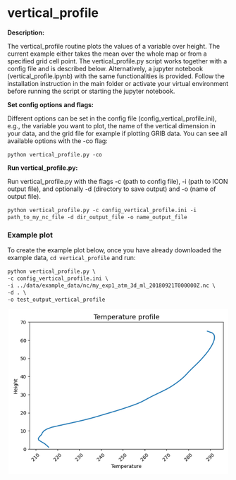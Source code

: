 # vertical_profile 

**Description:**

The vertical_profile routine plots the values of a variable over height. The current example either takes the mean over the whole map or from a specified grid cell point. The vertical_profile.py script works together with a config file and is described below. Alternatively, a jupyter notebook (vertical_profile.ipynb) with the same functionalities is provided. Follow the installation instruction in the main folder or activate your virtual environment before running the script or starting the jupyter notebook.

**Set config options and flags:**

Different options can be set in the config file (config_vertical_profile.ini), e.g., the variable you want to plot, the name of the vertical dimension in your data, and the grid file for example if plotting GRIB data. You can see all available options with the -co flag:

    python vertical_profile.py -co

**Run vertical_profile.py:**

Run vertical_profile.py with the flags -c (path to config file), -i (path to ICON output file),
and optionally -d (directory to save output) and -o (name of output file).

    python vertical_profile.py -c config_vertical_profile.ini -i path_to_my_nc_file -d dir_output_file -o name_output_file
    
    
### Example plot 

To create the example plot below, once you have already downloaded the example data, `cd vertical_profile` and run:

    python vertical_profile.py \
    -c config_vertical_profile.ini \
    -i ../data/example_data/nc/my_exp1_atm_3d_ml_20180921T000000Z.nc \
    -d . \
    -o test_output_vertical_profile
    
<p align="center">
<img src=vertical_profile_example.png width="500"/>
</p>
